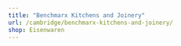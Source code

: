 ```yaml
---
title: "Benchmarx Kitchens and Joinery"
url: /cambridge/benchmarx-kitchens-and-joinery/
shop: Eisenwaren
---
```

